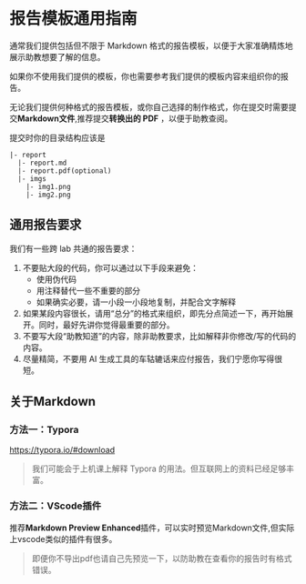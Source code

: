# 报告模板通用指南

通常我们提供包括但不限于 Markdown 格式的报告模板，以便于大家准确精炼地展示助教想要了解的信息。

如果你不使用我们提供的模板，你也需要参考我们提供的模板内容来组织你的报告。

无论我们提供何种格式的报告模板，或你自己选择的制作格式，你在提交时需要提交**Markdown文件**,推荐提交**转换出的 PDF** ，以便于助教查阅。


提交时你的目录结构应该是

```
|- report
  |- report.md
  |- report.pdf(optional)
  |- imgs
    |- img1.png
    |- img2.png
```

## 通用报告要求

我们有一些跨 lab 共通的报告要求：

1. 不要贴大段的代码，你可以通过以下手段来避免：
    - 使用伪代码
    - 用注释替代一些不重要的部分
    - 如果确实必要，请一小段一小段地复制，并配合文字解释
2. 如果某段内容很长，请用“总分”的格式来组织，即先分点简述一下，再开始展开。同时，最好先讲你觉得最重要的部分。
3. 不要写大段“助教知道”的内容，除非助教要求，比如解释非你修改/写的代码的内容。
4. 尽量精简，不要用 AI 生成工具的车轱辘话来应付报告，我们宁愿你写得很短。

## 关于Markdown

### 方法一：Typora
https://typora.io/#download
> 我们可能会于上机课上解释 Typora 的用法。但互联网上的资料已经足够丰富。

### 方法二：VScode插件
推荐**Markdown Preview Enhanced**插件，可以实时预览Markdown文件,但实际上vscode类似的插件有很多。
>即便你不导出pdf也请自己先预览一下，以防助教在查看你的报告时有格式错误。

